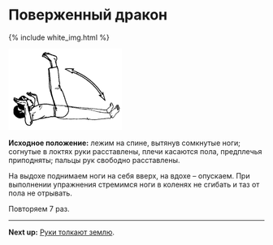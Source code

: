 # Поверженный дракон

{% include white_img.html %}

![](./img/14.png)

**Исходное положение:** лежим на спине, вытянув сомкнутые ноги; согнутые в
локтях руки расставлены, плечи касаются пола, предплечья приподняты; пальцы рук
свободно расставлены.

На выдохе поднимаем ноги на себя вверх, на вдохе – опускаем. При выполнении
упражнения стремимся ноги в коленях не сгибать и таз от пола не отрывать.

Повторяем 7 раз.

***

**Next up:** [Руки толкают землю](../15).
